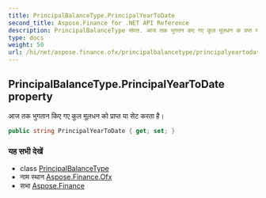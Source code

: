 ```yaml
---
title: PrincipalBalanceType.PrincipalYearToDate
second_title: Aspose.Finance for .NET API Reference
description: PrincipalBalanceType संपत्त. आज तक भुगतन कए गए कुल मूलधन क प्रप्त य सेट करत है
type: docs
weight: 50
url: /hi/net/aspose.finance.ofx/principalbalancetype/principalyeartodate/
---
```

## PrincipalBalanceType.PrincipalYearToDate property

आज तक भुगतान किए गए कुल मूलधन को प्राप्त या सेट करता है।

```csharp
public string PrincipalYearToDate { get; set; }
```

### यह सभी देखें

* class [PrincipalBalanceType](../)
* नाम स्थान [Aspose.Finance.Ofx](../../principalbalancetype/)
* सभा [Aspose.Finance](../../../)


